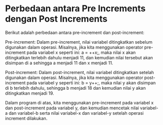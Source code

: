 # Perbedaan antara Pre Increments dengan Post Increments

Berikut adalah perbedaan antara pre-increment dan post-increment:

Pre-increment: Dalam pre-increment, nilai variabel ditingkatkan sebelum digunakan dalam operasi. Misalnya, jika kita menggunakan operator pre-increment pada variabel x seperti ini: a = ++x;, maka nilai x akan ditingkatkan terlebih dahulu menjadi 11, dan kemudian nilai tersebut akan disimpan di a sehingga a menjadi 11 dan x menjadi 11.

Post-increment: Dalam post-increment, nilai variabel ditingkatkan setelah digunakan dalam operasi. Misalnya, jika kita menggunakan operator post-increment pada variabel y seperti ini: b = y++;, maka nilai y akan disimpan di b terlebih dahulu, sehingga b menjadi 18 dan kemudian nilai y akan ditingkatkan menjadi 19.

Dalam program di atas, kita menggunakan pre-increment pada variabel x dan post-increment pada variabel y, dan kemudian mencetak nilai variabel-a dan variabel-b serta nilai variabel-x dan variabel-y setelah operasi increment dilakukan.
